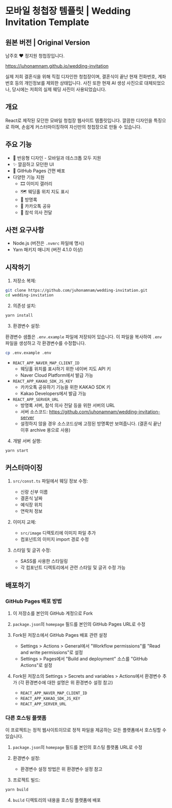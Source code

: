 # 모바일 청첩장 템플릿 | Wedding Invitation Template

## 원본 버전 | Original Version

남주호 ❤️ 정지원 청첩장입니다.

https://juhonamnam.github.io/wedding-invitation

실제 저희 결혼식을 위해 직접 디자인한 청첩장이며, 결혼식이 끝난 현재 전화번호, 계좌번호 등의 개인정보를 제외한 상태입니다. 사진 또한 현재 AI 생성 사진으로 대체되었으나, 당시에는 저희의 실제 웨딩 사진이 사용되었습니다.

## 개요

React로 제작된 모던한 모바일 청첩장 웹사이트 템플릿입니다. 깔끔한 디자인을 특징으로 하며, 손쉽게 커스터마이징하여 자신만의 청첩장으로 만들 수 있습니다.

## 주요 기능

- 📱 반응형 디자인 - 모바일과 데스크톱 모두 지원
- ✨ 깔끔하고 모던한 UI
- 🚀 GitHub Pages 간편 배포
- 다양한 기능 지원
  - 🎞️ 이미지 갤러리
  - 🗺️ 웨딩홀 위치 지도 표시
  - 💌 방명록
  - 💬 카카오톡 공유
  - 🎯 참석 의사 전달

## 사전 요구사항

- Node.js (버전은 `.nvmrc` 파일에 명시)
- Yarn 패키지 매니저 (버전 4.1.0 이상)

## 시작하기

1. 저장소 복제:

```bash
git clone https://github.com/juhonamnam/wedding-invitation.git
cd wedding-invitation
```

2. 의존성 설치:

```bash
yarn install
```

3. 환경변수 설정:

환경변수 샘플은 `.env.example` 파일에 저장되어 있습니다. 이 파일을 복사하여 `.env` 파일을 생성하고 각 환경변수를 수정합니다.

```bash
cp .env.example .env
```

- `REACT_APP_NAVER_MAP_CLIENT_ID`
  - 웨딩홀 위치를 표시하기 위한 네이버 지도 API 키
  - Naver Cloud Platform에서 발급 가능
- `REACT_APP_KAKAO_SDK_JS_KEY`
  - 카카오톡 공유하기 기능을 위한 KAKAO SDK 키
  - Kakao Developers에서 발급 가능
- `REACT_APP_SERVER_URL`
  - 방명록 서버, 참석 의사 전달 등을 위한 서버의 URL
  - 서버 소스코드: https://github.com/juhonamnam/wedding-invitation-server
  - 설정하지 않을 경우 소스코드상에 고정된 방명록만 보여줍니다. (결혼식 끝난 이후 archive 용으로 사용)

4. 개발 서버 실행:

```bash
yarn start
```

## 커스터마이징

1. `src/const.ts` 파일에서 웨딩 정보 수정:

   - 신랑 신부 이름
   - 결혼식 날짜
   - 예식장 위치
   - 연락처 정보

2. 이미지 교체:

   - `src/image` 디렉토리에 이미지 파일 추가
   - 컴포넌트의 이미지 import 경로 수정

3. 스타일 및 글귀 수정:

   - SASS를 사용한 스타일링
   - 각 컴포넌트 디렉토리에서 관련 스타일 및 글귀 수정 가능

## 배포하기

### GitHub Pages 배포 방법

1. 이 저장소를 본인의 GitHub 계정으로 Fork

2. `package.json`의 `homepage` 필드를 본인의 GitHub Pages URL로 수정

3. Fork된 저장소에서 GitHub Pages 배포 관련 설정

   - Settings > Actions > General에서 "Workflow permissions"를 "Read and write permissions"로 설정
   - Settings > Pages에서 "Build and deployment" 소스를 "GitHub Actions"로 설정

4. Fork된 저장소의 Settings > Secrets and variables > Actions에서 환경변수 추가 (각 환경변수에 대한 설명은 위 환경변수 설정 참고)

   - `REACT_APP_NAVER_MAP_CLIENT_ID`
   - `REACT_APP_KAKAO_SDK_JS_KEY`
   - `REACT_APP_SERVER_URL`

### 다른 호스팅 플랫폼

이 프로젝트는 정적 웹사이트이므로 정적 파일을 제공하는 모든 플랫폼에서 호스팅할 수 있습니다.

1. `package.json`의 `homepage` 필드를 본인의 호스팅 플랫폼 URL로 수정

2. 환경변수 설정:

   - 환경변수 설정 방법은 위 환경변수 설정 참고

3. 프로젝트 빌드:

```bash
yarn build
```

4. `build` 디렉토리의 내용을 호스팅 플랫폼에 배포
